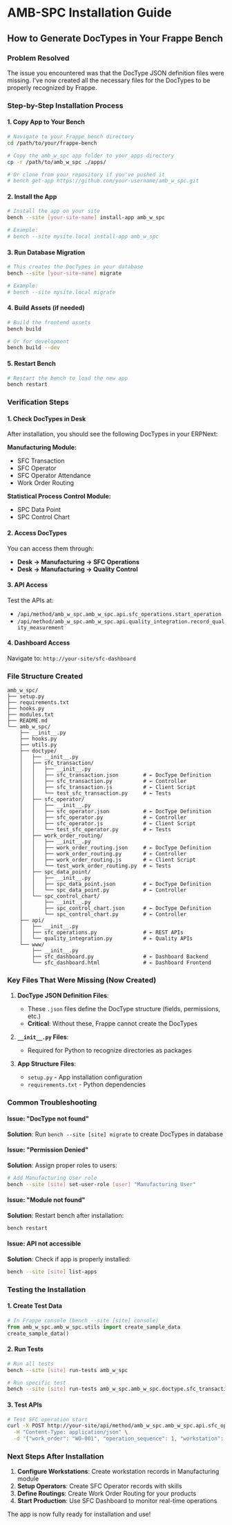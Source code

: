 # AMB-SPC Installation Guide

## How to Generate DocTypes in Your Frappe Bench

### Problem Resolved
The issue you encountered was that the DocType JSON definition files were missing. I've now created all the necessary files for the DocTypes to be properly recognized by Frappe.

### Step-by-Step Installation Process

#### 1. Copy App to Your Bench
```bash
# Navigate to your Frappe bench directory
cd /path/to/your/frappe-bench

# Copy the amb_w_spc app folder to your apps directory
cp -r /path/to/amb_w_spc ./apps/

# Or clone from your repository if you've pushed it
# bench get-app https://github.com/your-username/amb_w_spc.git
```

#### 2. Install the App
```bash
# Install the app on your site
bench --site [your-site-name] install-app amb_w_spc

# Example:
# bench --site mysite.local install-app amb_w_spc
```

#### 3. Run Database Migration
```bash
# This creates the DocTypes in your database
bench --site [your-site-name] migrate

# Example:
# bench --site mysite.local migrate
```

#### 4. Build Assets (if needed)
```bash
# Build the frontend assets
bench build

# Or for development
bench build --dev
```

#### 5. Restart Bench
```bash
# Restart the bench to load the new app
bench restart
```

### Verification Steps

#### 1. Check DocTypes in Desk
After installation, you should see the following DocTypes in your ERPNext:

**Manufacturing Module:**
- SFC Transaction
- SFC Operator  
- SFC Operator Attendance
- Work Order Routing

**Statistical Process Control Module:**
- SPC Data Point
- SPC Control Chart

#### 2. Access DocTypes
You can access them through:
- **Desk → Manufacturing → SFC Operations**
- **Desk → Manufacturing → Quality Control**

#### 3. API Access
Test the APIs at:
- `/api/method/amb_w_spc.amb_w_spc.api.sfc_operations.start_operation`
- `/api/method/amb_w_spc.amb_w_spc.api.quality_integration.record_quality_measurement`

#### 4. Dashboard Access
Navigate to: `http://your-site/sfc-dashboard`

### File Structure Created
```
amb_w_spc/
├── setup.py
├── requirements.txt
├── hooks.py
├── modules.txt
├── README.md
└── amb_w_spc/
    ├── __init__.py
    ├── hooks.py
    ├── utils.py
    ├── doctype/
    │   ├── __init__.py
    │   ├── sfc_transaction/
    │   │   ├── __init__.py
    │   │   ├── sfc_transaction.json        # ← DocType Definition
    │   │   ├── sfc_transaction.py          # ← Controller
    │   │   ├── sfc_transaction.js          # ← Client Script
    │   │   └── test_sfc_transaction.py     # ← Tests
    │   ├── sfc_operator/
    │   │   ├── __init__.py
    │   │   ├── sfc_operator.json           # ← DocType Definition
    │   │   ├── sfc_operator.py             # ← Controller
    │   │   ├── sfc_operator.js             # ← Client Script
    │   │   └── test_sfc_operator.py        # ← Tests
    │   ├── work_order_routing/
    │   │   ├── __init__.py
    │   │   ├── work_order_routing.json     # ← DocType Definition
    │   │   ├── work_order_routing.py       # ← Controller
    │   │   ├── work_order_routing.js       # ← Client Script
    │   │   └── test_work_order_routing.py  # ← Tests
    │   ├── spc_data_point/
    │   │   ├── __init__.py
    │   │   ├── spc_data_point.json         # ← DocType Definition
    │   │   └── spc_data_point.py           # ← Controller
    │   └── spc_control_chart/
    │       ├── __init__.py
    │       ├── spc_control_chart.json      # ← DocType Definition
    │       └── spc_control_chart.py        # ← Controller
    ├── api/
    │   ├── __init__.py
    │   ├── sfc_operations.py               # ← REST APIs
    │   └── quality_integration.py          # ← Quality APIs
    └── www/
        ├── __init__.py
        ├── sfc_dashboard.py                # ← Dashboard Backend
        └── sfc_dashboard.html              # ← Dashboard Frontend
```

### Key Files That Were Missing (Now Created)

1. **DocType JSON Definition Files**: 
   - These `.json` files define the DocType structure (fields, permissions, etc.)
   - **Critical**: Without these, Frappe cannot create the DocTypes

2. **`__init__.py` Files**: 
   - Required for Python to recognize directories as packages

3. **App Structure Files**:
   - `setup.py` - App installation configuration
   - `requirements.txt` - Python dependencies

### Common Troubleshooting

#### Issue: "DocType not found"
**Solution**: Run `bench --site [site] migrate` to create DocTypes in database

#### Issue: "Permission Denied"
**Solution**: Assign proper roles to users:
```bash
# Add Manufacturing User role
bench --site [site] set-user-role [user] "Manufacturing User"
```

#### Issue: "Module not found"
**Solution**: Restart bench after installation:
```bash
bench restart
```

#### Issue: API not accessible
**Solution**: Check if app is properly installed:
```bash
bench --site [site] list-apps
```

### Testing the Installation

#### 1. Create Test Data
```python
# In Frappe console (bench --site [site] console)
from amb_w_spc.amb_w_spc.utils import create_sample_data
create_sample_data()
```

#### 2. Run Tests
```bash
# Run all tests
bench --site [site] run-tests amb_w_spc

# Run specific test
bench --site [site] run-tests amb_w_spc.amb_w_spc.doctype.sfc_transaction.test_sfc_transaction
```

#### 3. Test APIs
```bash
# Test SFC operation start
curl -X POST http://your-site/api/method/amb_w_spc.amb_w_spc.api.sfc_operations.start_operation \
  -H "Content-Type: application/json" \
  -d '{"work_order": "WO-001", "operation_sequence": 1, "workstation": "WS-001", "operator": "OP-001"}'
```

### Next Steps After Installation

1. **Configure Workstations**: Create workstation records in Manufacturing module
2. **Setup Operators**: Create SFC Operator records with skills
3. **Define Routings**: Create Work Order Routing for your products
4. **Start Production**: Use SFC Dashboard to monitor real-time operations

The app is now fully ready for installation and use!
